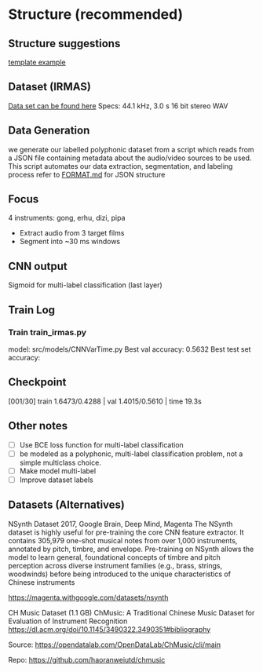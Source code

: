 # Structure (recommended)

## Structure suggestions

[template example](https://github.com/victoresque/pytorch-template)

## Dataset (IRMAS)

[Data set can be found here](https://zenodo.org/records/1290750#.WzCwSRyxXMU)
Specs: 44.1 kHz, 3.0 s 16 bit stereo WAV

## Data Generation

we generate our labelled polyphonic dataset from a script which reads from a JSON file containing metadata about the audio/video sources to be used. 
This script automates our data extraction, segmentation, and labeling process
refer to [FORMAT.md](data/audio/chinese_instruments/sources/FORMAT.md) for JSON structure

## Focus

4 instruments: gong, erhu, dizi, pipa

- Extract audio from 3 target films
- Segment into ~30 ms windows 

## CNN output

Sigmoid for multi-label classification (last layer)

## Train Log

### Train train_irmas.py

model: src/models/CNNVarTime.py
Best val accuracy: 0.5632 
Best test set accuracy: 

## Checkpoint

[001/30] train 1.6473/0.4288 | val 1.4015/0.5610 | time 19.3s

## Other notes

- [ ] Use BCE loss function for multi-label classification
- [ ] be modeled as a polyphonic, multi-label classification problem, not a simple multiclass choice.
- [ ] Make model multi-label
- [ ] Improve dataset labels

## Datasets (Alternatives)

NSynth Dataset 2017, Google Brain, Deep Mind, Magenta
The NSynth dataset is highly useful for pre-training the core CNN feature extractor. It contains 305,979 one-shot musical notes from over 1,000 instruments, annotated by pitch, timbre, and envelope. Pre-training on NSynth allows the model to learn general, foundational concepts of timbre and pitch perception across diverse instrument families (e.g., brass, strings, woodwinds) before being introduced to the unique characteristics of Chinese instruments

https://magenta.withgoogle.com/datasets/nsynth

CH Music Dataset (1.1 GB)
ChMusic: A Traditional Chinese Music Dataset for Evaluation of Instrument Recognition
https://dl.acm.org/doi/10.1145/3490322.3490351#bibliography

Source: https://opendatalab.com/OpenDataLab/ChMusic/cli/main 

Repo: https://github.com/haoranweiutd/chmusic